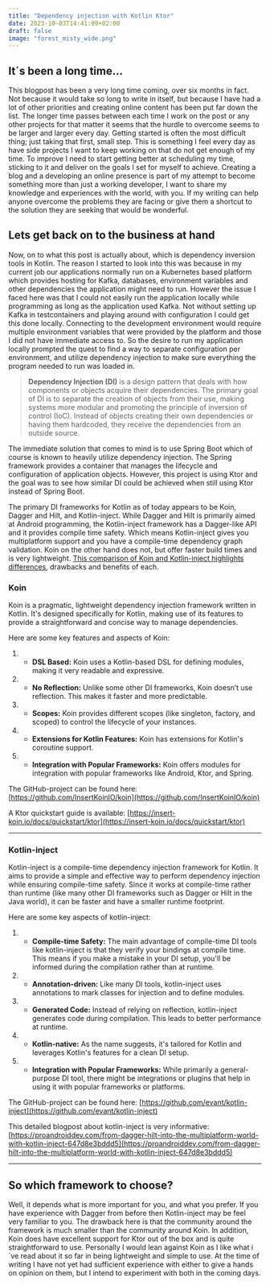 ```yaml
---
title: "Dependency injection with Kotlin Ktor"
date: 2023-10-03T14:41:09+02:00
draft: false
image: "forest_misty_wide.png"
---
```



## It´s been a long time...

This blogpost has been a very long time coming, over six months in fact. Not because it would take so long to write in itself, but because I have had a lot of other priorities and creating online content has been put far down the list. The longer time passes between each time I work on the post or any other projects for that matter it seems that the hurdle to overcome seems to be larger and larger every day. Getting started is often the most difficult thing; just taking that first, small step. This is something I feel every day as have side projects I want to keep working on that do not get enough of my time. To improve I need to start getting better at scheduling my time, sticking to it and deliver on the goals I set for myself to achieve. Creating a blog and a developing an online presence is part of my attempt to become something more than just a working developer, I want to share my knowledge and experiences with the world, with you. If my writing can help anyone overcome the problems they are facing or give them a shortcut to the solution they are seeking that would be wonderful. 

## Lets get back on to the business at hand
Now, on to what this post is actually about, which is dependency inversion tools in Kotlin. The reason I started to look into this was because in my current job our applications normally run on a Kubernetes based platform which provides hosting for Kafka, databases, environment variables and other dependencies the application might need to run. However the issue I faced here was that I could not easily run the application locally while programming as long as the application used Kafka. Not without setting up Kafka in testcontainers and playing around with configuration I could get this done locally. Connecting to the development environment would require multiple environment variables that were provided by the platform and those I did not have immediate access to. So the desire to run my application locally prompted the quest to find a way to separate configuration per environment, and utilize dependency injection to make sure everything the program needed to run was loaded in. 

> **Dependency Injection (DI)** is a design pattern that deals with how components or objects acquire their dependencies. The primary goal of DI is to separate the creation of objects from their use, making systems more modular and promoting the principle of inversion of control (IoC). Instead of objects creating their own dependencies or having them hardcoded, they receive the dependencies from an outside source.

The immediate solution that comes to mind is to use Spring Boot which of course is known to heavily utilize dependency injection. The Spring framework provides a container that manages the lifecycle and configuration of application objects. However, this project is using Ktor and the goal was to see how similar DI could be achieved when still using Ktor instead of Spring Boot. 

The primary DI frameworks for Kotlin as of today appears to be Koin, Dagger and Hilt, and Kotlin-inject. While Dagger and Hilt is primarily aimed at Android programming, the Kotlin-inject framework has a Dagger-like API and it provides compile time safety. Which means Kotlin-inject gives you multiplatform support and you have a compile-time dependency graph validation. Koin on the other hand does not, but offer faster build times and is very lightweight. [This comparison of Koin and Kotlin-inject highlights differences](https://infinum.com/blog/koin-vs-kotlin-inject-dependency-injection/), drawbacks and benefits of each.

### Koin

Koin is a pragmatic, lightweight dependency injection framework written in Kotlin. It's designed specifically for Kotlin, making use of its features to provide a straightforward and concise way to manage dependencies.

Here are some key features and aspects of Koin:

1. - **DSL Based:** Koin uses a Kotlin-based DSL for defining modules, making it very readable and expressive.
2. - **No Reflection:** Unlike some other DI frameworks, Koin doesn’t use reflection. This makes it faster and more predictable.
3. - **Scopes:** Koin provides different scopes (like singleton, factory, and scoped) to control the lifecycle of your instances.
4. - **Extensions for Kotlin Features:** Koin has extensions for Kotlin's coroutine support.
5. - **Integration with Popular Frameworks:** Koin offers modules for integration with popular frameworks like Android, Ktor, and Spring.


The GitHub-project can be found here: [https://github.com/InsertKoinIO/koin](https://github.com/InsertKoinIO/koin)

A Ktor quickstart guide is available: [https://insert-koin.io/docs/quickstart/ktor](https://insert-koin.io/docs/quickstart/ktor)

---


### Kotlin-inject

Kotlin-inject is a compile-time dependency injection framework for Kotlin. It aims to provide a simple and effective way to perform dependency injection while ensuring compile-time safety. Since it works at compile-time rather than runtime (like many other DI frameworks such as Dagger or Hilt in the Java world), it can be faster and have a smaller runtime footprint.

Here are some key aspects of kotlin-inject:

1. - **Compile-time Safety:** The main advantage of compile-time DI tools like kotlin-inject is that they verify your bindings at compile time. This means if you make a mistake in your DI setup, you'll be informed during the compilation rather than at runtime.
2. - **Annotation-driven:** Like many DI tools, kotlin-inject uses annotations to mark classes for injection and to define modules.
3. - **Generated Code:** Instead of relying on reflection, kotlin-inject generates code during compilation. This leads to better performance at runtime.
4. - **Kotlin-native:** As the name suggests, it's tailored for Kotlin and leverages Kotlin's features for a clean DI setup.
5. - **Integration with Popular Frameworks:** While primarily a general-purpose DI tool, there might be integrations or plugins that help in using it with popular frameworks or platforms.


The GitHub-project can be found here: [https://github.com/evant/kotlin-inject](https://github.com/evant/kotlin-inject)

This detailed blogpost about kotlin-inject is very informative: [https://proandroiddev.com/from-dagger-hilt-into-the-multiplatform-world-with-kotlin-inject-647d8e3bddd5](https://proandroiddev.com/from-dagger-hilt-into-the-multiplatform-world-with-kotlin-inject-647d8e3bddd5)

---

## So which framework to choose?

Well, it depends what is more important for you, and what you prefer. If you have  experience with Dagger from before then Kotlin-inject may be feel very familiar to you. The drawback here is that the community around the framework is much smaller than the community around Koin. In addition, Koin does have excellent support for Ktor out of the box and is quite straightforward to use. Personally I would lean against Koin as I like what i´ve read about it so far in being lightweight and simple to use. At the time of writing I have not yet had sufficient experience with either to give a hands on opinion on them, but I intend to experiment with both in the coming days. 

